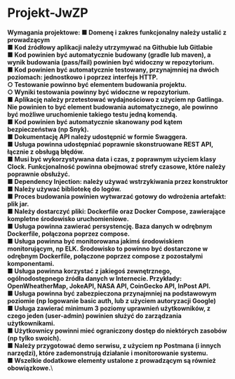 # Projekt-JwZP

**Wymagania projektowe:
■ Domenę i zakres funkcjonalny należy ustalić z prowadzącym\
■ Kod źródłowy aplikacji należy utrzymywać na Githubie lub Gitlabie\
■ Kod powinien być automatycznie budowany (gradle lub maven), a wynik
budowania (pass/fail) powinien być widoczny w repozytorium.\
■ Kod powinien być automatycznie testowany, przynajmniej na dwóch
poziomach: jednostkowo i poprzez interfejs HTTP.\
○ Testowanie powinno być elementem budowania projektu.\
○ Wyniki testowania powinny być widoczne w repozytorium.\
■ Aplikację należy przetestować wydajnościowo z użyciem np Gatlinga.
Nie powinien to być element budowania automatycznego, ale powinno być
możliwe uruchomienie takiego testu jedną komendą.\
■ Kod powinien być automatycznie skanowany pod kątem bezpieczeństwa (np
Snyk).\
■ Dokumentację API należy udostępnić w formie Swaggera.\
■ Usługa powinna udostępniać poprawnie skonstruowane REST API, łącznie z
obsługą błędów.\
■ Musi być wykorzystywana data i czas, z poprawnym użyciem klasy Clock.
Funkcjonalność powinna obejmować strefy czasowe, które należy poprawnie
obsłużyć.\
■ Dependency Injection: należy używać wstrzykiwania przez konstruktor\
■ Należy używać bibliotekę do logów.\
■ Proces budowania powinien wytwarzać gotowy do wdrożenia artefakt: plik jar.\
■ Należy dostarczyć pliki: Dockerfile oraz Docker Compose, zawierające
kompletne środowisko uruchomieniowe.\
■ Usługa powinna zawierać persystencję. Baza danych w odrębnym Dockerfile,
połączona poprzez compose.\
■ Usługa powinna być monitorowana jakimś środowiskiem monitorującym, np
ELK. Środowisko to powinno być dostarczone w odrębnym Dockerfile,
połączone poprzez compose z pozostałymi komponentami.\
■ Usługa powinna korzystać z jakiegoś zewnętrznego, ogólnodostępnego
źródła danych w Internecie. Przykłady: OpenWheatherMap, JokeAPI, NASA
API, CoinGecko API, InPost API.\
■ Usługa powinna być zabezpieczona przynajmniej na podstawowym poziomie
(np logowanie basic auth, lub z użyciem autoryzacji Google)\
■ Usługa zawierać minimum 3 poziomy uprawnień użytkowników, z czego jeden
(user-admin) powinien służyć do zarządzania użytkownikami.\
■ Użytkownicy powinni mieć ograniczony dostęp do niektórych zasobów (np
tylko swoich).\
■ Należy przygotować demo serwisu, z użyciem np Postmana (i innych
narzędzi), które zademonstrują działanie i monitorowanie systemu.\
■ Wszelkie dodatkowe elementy ustalone z prowadzącym są również
obowiązkowe.**\
